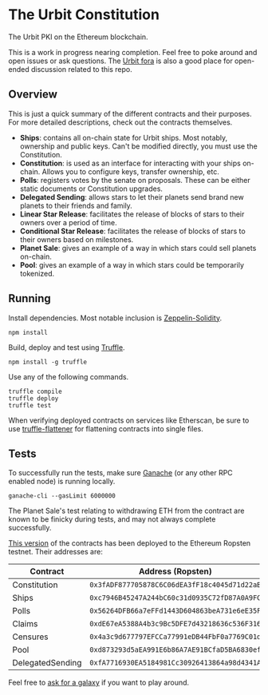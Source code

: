 # The Urbit Constitution

The Urbit PKI on the Ethereum blockchain.  

This is a work in progress nearing completion. Feel free to poke around and open issues or ask questions. The [Urbit fora](https://urbit.org/fora) is also a good place for open-ended discussion related to this repo.

## Overview

This is just a quick summary of the different contracts and their purposes. For more detailed descriptions, check out the contracts themselves.

* **Ships**: contains all on-chain state for Urbit ships. Most notably, ownership and public keys. Can't be modified directly, you must use the Constitution.
* **Constitution**: is used as an interface for interacting with your ships on-chain. Allows you to configure keys, transfer ownership, etc.
* **Polls**: registers votes by the senate on proposals. These can be either static documents or Constitution upgrades.
* **Delegated Sending**: allows stars to let their planets send brand new planets to their friends and family.
* **Linear Star Release**: facilitates the release of blocks of stars to their owners over a period of time.
* **Conditional Star Release**: facilitates the release of blocks of stars to their owners based on milestones.
* **Planet Sale**: gives an example of a way in which stars could sell planets on-chain.
* **Pool**: gives an example of a way in which stars could be temporarily tokenized.

## Running

Install dependencies. Most notable inclusion is [Zeppelin-Solidity](https://openzeppelin.org/).

```
npm install
```

Build, deploy and test using [Truffle](http://truffleframework.com/).

```
npm install -g truffle
```

Use any of the following commands.

```
truffle compile
truffle deploy
truffle test
```

When verifying deployed contracts on services like Etherscan, be sure to use [truffle-flattener](https://github.com/alcuadrado/truffle-flattener) for flattening contracts into single files.

## Tests

To successfully run the tests, make sure [Ganache](https://github.com/trufflesuite/ganache-cli) (or any other RPC enabled node) is running locally.

```
ganache-cli --gasLimit 6000000
```

The Planet Sale's test relating to withdrawing ETH from the contract are known to be finicky during tests, and may not always complete successfully.

[This version](https://github.com/urbit/constitution/tree/15a63ff304cfed6b2e754bdf818db17108e24ee0) of the contracts has been deployed to the Ethereum Ropsten testnet. Their addresses are:

Contract         | Address (Ropsten)
---------------- | --------------------------------------------
Constitution     | `0x3fADF877705878C6C06dEA3fF18c4045d71d22aB`
Ships            | `0xc7946B45247A244bC60c31d0935C72fD87A0A9FC`
Polls            | `0x56264DFB66a7eFFd1443D604863beA731e6eE35F`
Claims           | `0xdE67eA5388A4b3c9Bc5DFE7d43218636c536F316`
Censures         | `0x4a3c9d677797EFCCa77991eDB44FbF0a7769C01d`
Pool             | `0xd873293d5aEA991E6b86A7AE91BCfaD5BA6830ef`
DelegatedSending | `0xfA7716930EA5184981Cc30926413864a98d4341A`

Feel free to [ask for a galaxy](mailto:mark@tlon.io) if you want to play around.
